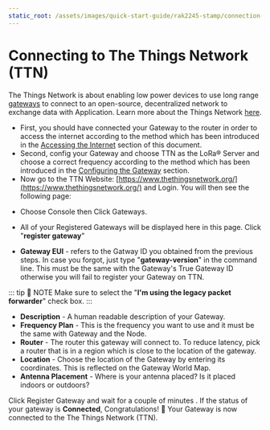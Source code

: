 ```yaml
---
static_root: /assets/images/quick-start-guide/rak2245-stamp/connection-to-ttn
---
```


# Connecting to The Things Network (TTN)

The Things Network is about enabling low power devices to use long range [gateways](https://www.thethingsnetwork.org/docs/gateways/) to connect to an open-source, decentralized network to exchange data with Application. Learn more about the Things Network [here](https://www.thethingsnetwork.org/docs/).

- First, you should have connected your Gateway to the router in order to access the internet according to the method which has been introduced in the [Accessing the Internet](/en-us/quick-start-guide/gateways/rak2245-stamp-edition/accessing-your-gateway/accessing-the-internet.html) section of this document.
- Second, config your Gateway and choose TTN as the LoRa® Server and choose a correct frequency according to the method which has been introduced in the [Configuring the Gateway](/en-us/quick-start-guide/gateways/rak2245-stamp-edition/configuring-the-gateway.html#server-is-ttn) section.
- Now go to the TTN Website: [https://www.thethingsnetwork.org/](https://www.thethingsnetwork.org/) and Login. You will then see the following page:

<rk-img
  :src="`${$frontmatter.static_root}/nedimpnbuhfzonrz8z6y.png`"
  width="100%"
  figure-number="1"
  caption="The Things Network Home Page"
/>

- Choose Console then Click Gateways.

<rk-img
  :src="`${$frontmatter.static_root}/ebaxmcecz3mhz7jbqupz.png`"
  width="100%"
  figure-number="2"
  caption="The Things Network Console Page"
/>

- All of your Registered Gateways will be displayed here in this page. Click "**register gateway**"

<rk-img
  :src="`${$frontmatter.static_root}/cgjbjaswugygc8dqsmui.png`"
  width="100%"
  figure-number="3"
  caption="Adding a Gateway to TTN"
/>

<rk-img
  :src="`${$frontmatter.static_root}/ljjhkak2ekgom8wzw16j.png`"
  width="100%"
  figure-number="4"
  caption="Registering your Gateway"
/>

- **Gateway EUI** - refers to the Gatway ID you obtained from the previous steps. In case you forgot, just type "**gateway-version**" in the command line. This must be the same with the Gateway's True Gateway ID otherwise you will fail to register your Gateway on TTN.

<rk-img
  :src="`${$frontmatter.static_root}/tdvxaiqw3kzn13hawchq.png`"
  width="100%"
  figure-number="5"
  caption="RAK2245 Stamp Edition - LPWAN Gateway ID in SSH"
/>

::: tip 📝 NOTE
Make sure to select the \"**I'm using the legacy packet forwarder**\" check box.
:::

- **Description** - A human readable description of your Gateway.
- **Frequency Plan** - This is the frequency you want to use and it must be the same with Gateway and the Node.
- **Router** - The router this gateway will connect to. To reduce latency, pick a router that is in a region which is close to the location of the gateway.
- **Location** - Choose the location of the Gateway by entering its coordinates. This is reflected on the Gateway World Map.
- **Antenna Placement** - Where is your antenna placed? Is it placed indoors or outdoors?

Click Register Gateway and wait for a couple of minutes . If the status of your gateway is **Connected**, Congratulations! :tada: Your Gateway is now connected to the The Things Network (TTN).

<rk-img
  :src="`${$frontmatter.static_root}/emhpgxht6ngagrutweaj.png`"
  width="100%"
  figure-number="6"
  caption="RAK2245 Stamp Edition - LPWAN Gateway TTN Connection Success"
/>
